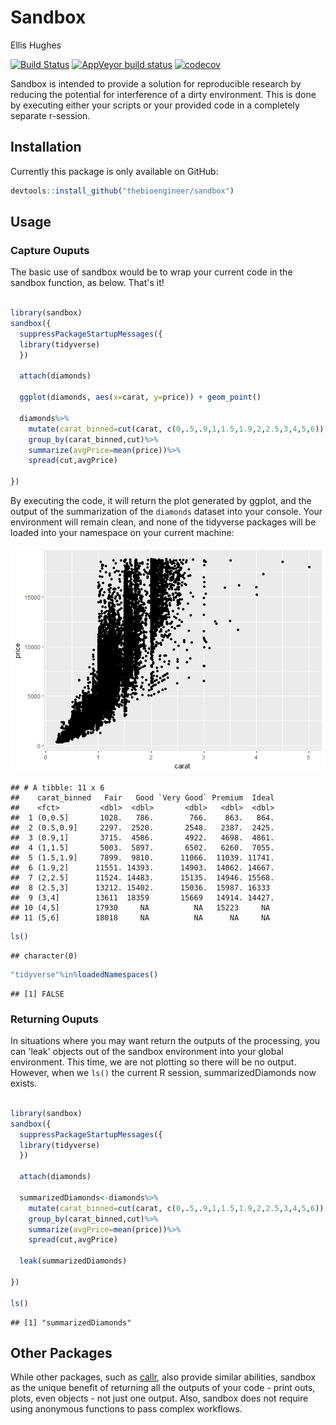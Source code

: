 Sandbox
================
Ellis Hughes

[![Build Status](https://travis-ci.org/thebioengineer/sandbox.svg?branch=master)](https://travis-ci.org/thebioengineer/sandbox)
[![AppVeyor build status](https://ci.appveyor.com/api/projects/status/github/thebioengineer/sandbox?branch=master&svg=true)](https://ci.appveyor.com/project/thebioengineer/sandbox)
[![codecov](https://codecov.io/gh/thebioengineer/sandbox/branch/master/graph/badge.svg)](https://codecov.io/gh/thebioengineer/sandbox)

Sandbox is intended to provide a solution for reproducible research by reducing the potential for interference of a dirty environment. This is done by executing either your scripts or your provided code in a completely separate r-session.

## Installation


Currently this package is only available on GitHub:
``` r
devtools::install_github("thebioengineer/sandbox")
```

## Usage


### Capture Ouputs

The basic use of sandbox would be to wrap your current code in the sandbox function, as below. That's it!

``` r

library(sandbox)
sandbox({
  suppressPackageStartupMessages({
  library(tidyverse)
  })
  
  attach(diamonds)
  
  ggplot(diamonds, aes(x=carat, y=price)) + geom_point()
  
  diamonds%>%
    mutate(carat_binned=cut(carat, c(0,.5,.9,1,1.5,1.9,2,2.5,3,4,5,6)))%>%
    group_by(carat_binned,cut)%>%
    summarize(avgPrice=mean(price))%>%
    spread(cut,avgPrice)
  
})
```

By executing the code, it will return the plot generated by ggplot, and the output of the summarization of the `diamonds` dataset into your console. Your environment will remain clean, and none of the tidyverse packages will be loaded into your namespace on your current machine:




![](inst/README/sandbox_files/figure-markdown_github/sandbox-1.png)

    ## # A tibble: 11 x 6
    ##    carat_binned   Fair   Good `Very Good` Premium  Ideal
    ##    <fct>         <dbl>  <dbl>       <dbl>   <dbl>  <dbl>
    ##  1 (0,0.5]       1028.   786.        766.    863.   864.
    ##  2 (0.5,0.9]     2297.  2520.       2548.   2387.  2425.
    ##  3 (0.9,1]       3715.  4586.       4922.   4698.  4861.
    ##  4 (1,1.5]       5003.  5897.       6502.   6260.  7055.
    ##  5 (1.5,1.9]     7899.  9810.      11066.  11039. 11741.
    ##  6 (1.9,2]      11551. 14393.      14903.  14062. 14667.
    ##  7 (2,2.5]      11524. 14483.      15135.  14946. 15568.
    ##  8 (2.5,3]      13212. 15402.      15036.  15987. 16333 
    ##  9 (3,4]        13611  18359       15669   14914. 14427.
    ## 10 (4,5]        17930     NA          NA   15223     NA 
    ## 11 (5,6]        18018     NA          NA      NA     NA


``` r
ls()
```

    ## character(0)

``` r
"tidyverse"%in%loadedNamespaces()
```

    ## [1] FALSE




### Returning Ouputs

In situations where you may want return the outputs of the processing, you can 'leak' objects out of the sandbox environment into your global environment. This time, we are not plotting so there will be no output. However, when we `ls()` the current R session, summarizedDiamonds now exists.

``` r

library(sandbox)
sandbox({
  suppressPackageStartupMessages({
  library(tidyverse)
  })
  
  attach(diamonds)
  
  summarizedDiamonds<-diamonds%>%
    mutate(carat_binned=cut(carat, c(0,.5,.9,1,1.5,1.9,2,2.5,3,4,5,6)))%>%
    group_by(carat_binned,cut)%>%
    summarize(avgPrice=mean(price))%>%
    spread(cut,avgPrice)
    
  leak(summarizedDiamonds)
  
})

ls()
```

    ## [1] "summarizedDiamonds"

## Other Packages

While other packages, such as [callr](https://github.com/r-lib/callr), also provide similar abilities, sandbox as the unique benefit of returning all the outputs of your code - print outs, plots, even objects -  not just one output. Also, sandbox does not require using anonymous functions to pass complex workflows.